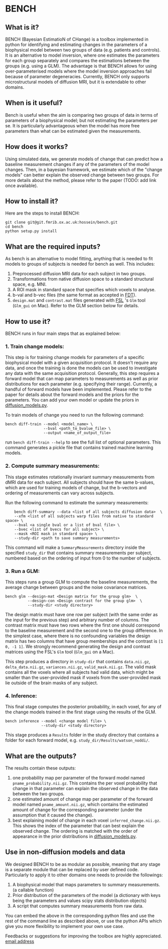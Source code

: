 # BENCH  

## What is it?
BENCH (Bayesian EstimatioN of CHange) is a toolbox implemented in python for identifying and estimating changes in the parameters of a biophysical model between two groups of data (e.g. patients and controls). It is an alternative to model inversion, where one estimates the parameters for each group separately and compares the estimations between the groups (e.g. using a GLM). The advantage is that BENCH allows for using over-parameterised models where the model inversion approaches fail because of parameter degeneracies. Currently, BENCH only supports microstructural models of diffusion MRI, but it is extendable to other domains.    

## When is it useful?
Bench is useful when the aim is comparing two groups of data in terms of parameters of a biophysical model; but not estimating the parameters per se. It is particularly advantageous when the model has more free parameters than what can be estimated given the measurements.  

## How does it works?
Using simulated data, we generate models of change that can predict how a baseline measurement changes if any of the parameters of the model changes. Then, in a bayesian framework, we estimate which of the "change models" can better explain the observed change between two groups. For more details about the method, please refer to the paper (TODO: add link once available). 

## How to install it?
Here are the steps to install BENCH: 

```buildoutcfg
git clone git@git.fmrib.ox.ac.uk:hossein/bench.git
cd bench
python setup.py install
```

## What are the required inputs?
As bench is an alternative to model fitting, anything that is needed to fit models to groups of subjects is needed for bench as well. This includes:

1. Preprocessed diffusion MRI data for each subject in two groups. 
2. Transformations from native diffusion space to a standard structural space, e.g. MNI.
3. A ROI mask in standard space that specifies which voxels to analyse. 
4. b-val and b-vec files (the same format as accepted in [FDT](https://fsl.fmrib.ox.ac.uk/fsl/fslwiki/FDT)).
5. `design.mat` and `contrast.mat` files generated with [FSL](https://fsl.fmrib.ox.ac.uk/fsl/fslwiki/FSL) 's `Glm` tool (`Glm_gui` on Mac). Refer to the GLM section below for details.

## How to use it?
BENCH runs in four main steps that as explained below:

### 1. Train change models:
This step is for training change models for parameters of a specific biophysical model with a given acquisition protocol. It doesn't require any data, and once the training is done the models can be used to investigate any data with the same acquisition protocol. Generally, this step requires a forward model that can map parameters to measurements as well as prior distributions for each parameter (e.g. specifying their range). Currently, a handful of forward models have been implemented. Please refer to the paper for details about the forward models and the priors for the parameters. You can add your own model or update the priors in [diffusion_models.py](bench/diffusion_models.py).

To train models of change you need to run the following command:

```
bench diff-train --model <model_name> \
                 --bval <path_to_bvalue_file> \
                 --output <name_of_output_file>
```

run ``bench diff-train --help`` to see the full list of optional parameters. This command generates a pickle file that contains trained machine learning models.


### 2. Compute summary measurements:
This stage estimates rotationally invariant summary measurements from dMRI data for each subject. All subjects should have the same b-values, which are used for training models of change, but the b-vectors and ordering of measurements can vary across subjects.

Run the following command to estimate the summary measurements:
``` 
    bench diff-summary --data <list of all subjects diffusion data>  \
    --xfm <list of all subjects warp files from native to standard space> \
    --bval <a single bval or a list of bval file> \
    --bvec <list of bvecs for all subject> \
    --mask <ROI mask in standard space> \
    --study-dir <path to save summary measurements>
```
This command will make a `SummaryMeasurements` directory inside the specified `study_dir` that contains summary measurements per subject, numbered based on the ordering of input from 0 to the number of subjects.
  
### 3. Run a GLM:
This steps runs a group GLM to compute the baseline measurements, the average change between groups and the noise covariance matrices. 

```
bench glm --design-mat <Design matrix for the group glm>  \
          --design-con <Design contrast for the group glm>  \
          --study-dir <study directory>
```
The design matrix must have one row per subject (with the same order as the input for the previous step) and arbitrary number of columns. The contrast matrix must have two rows where the first one should correspond to the baseline measurement and the second one to the group difference. In the simplest case, where there is no confounding variables the design matrix has two columns that have group memberships and the contrast is `[1 0, -1 1]`. We strongly recommend generating the design and contrast matrices using the FSL's `Glm` tool (`Glm_gui` on a Mac).   

This step produces a directory in `study-dir` that contains `data.nii.gz`, `delta_data.nii.gz`, `variances.nii.gz`, `valid_mask.nii.gz`. The valid mask contains all the voxels where all subjects had valid data, which might be smaller than the user-provided mask if voxels from the user-provided mask lie outside of the brain masks of any subject.

### 4. Inference:
This final stage computes the posterior probability, in each voxel, for any of the change models trained in the first stage using the results of the GLM. 
```
bench inference --model <change model file> \
                --study-dir <study directory>
```

This stage produces a `Results` folder in the study directory that contains a folder for each forward model, e.g. `study_dir/Results/watson_noddi/`.  

## What are the outputs?
The results contain these outputs:
1. one probability map per parameter of the forward model named `pname_probability.nii.gz`. This contains the per voxel probability that change in that parameter can explain the observed change in the data between the two groups. 
2. one estimated amount of change map per parameter of the forward model named `pname_amount.nii.gz`, which contains the estimated amount of change for the corresponding parameter (under the assumption that it caused the change).
3. best explaining model of change in each voxel `inferred_change.nii.gz`. This shows the index of the parameter that can best explain the observed change. The ordering is matched with the order of appearance in the prior distributions in [diffusion_models.py](bench/diffusion_models.py).


## Use in non-diffusion models and data
We designed BENCH to be as modular as possible, meaning that any stage is a separate module that can be replaced by user defined code. Particularly to apply it to other domains one needs to provide the followings:
1. A biophysical model that maps parameters to summary measurements. (a callable function)
2. Prior distribution of the parameters of the model (a dictionary with keys being the parameters and values scipy stats distribution objects)
3. A script that computes summary measurements from raw data.

You can embed the above in the corresponding python files and use the rest of the command line as described above, or use the python APIs which give you more flexibility to implement your own use case.

Feedbacks or suggestions for improving the toolbox are highly appreciated. [email address](mailto:hossein.rafipoor@ndcn.ox.ac.uk)

